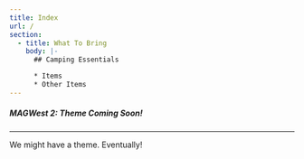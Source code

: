 ```yaml
---
title: Index
url: /
section:
  - title: What To Bring
    body: |-
      ## Camping Essentials

      * Items 
      * Other Items
---
```

##### MAGWest 2: Theme Coming Soon!
- - -

We might have a theme. Eventually!
